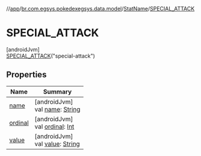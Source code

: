 //[app](../../../../index.md)/[br.com.egsys.pokedexegsys.data.model](../../index.md)/[StatName](../index.md)/[SPECIAL_ATTACK](index.md)

# SPECIAL_ATTACK

[androidJvm]\
[SPECIAL_ATTACK](index.md)("special-attack")

## Properties

| Name | Summary |
|---|---|
| [name](../../-type-color/-r-o-c-k/index.md#-372974862%2FProperties%2F-912451524) | [androidJvm]<br>val [name](../../-type-color/-r-o-c-k/index.md#-372974862%2FProperties%2F-912451524): [String](https://kotlinlang.org/api/latest/jvm/stdlib/kotlin/-string/index.html) |
| [ordinal](../../-type-color/-r-o-c-k/index.md#-739389684%2FProperties%2F-912451524) | [androidJvm]<br>val [ordinal](../../-type-color/-r-o-c-k/index.md#-739389684%2FProperties%2F-912451524): [Int](https://kotlinlang.org/api/latest/jvm/stdlib/kotlin/-int/index.html) |
| [value](../value.md) | [androidJvm]<br>val [value](../value.md): [String](https://kotlinlang.org/api/latest/jvm/stdlib/kotlin/-string/index.html) |
